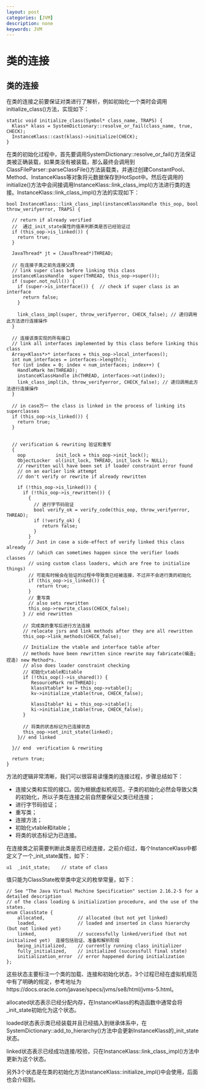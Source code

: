 ```yaml
---
layout: post
categories: [JVM]
description: none
keywords: JVM
---
```

# 类的连接

## 类的连接
在类的连接之前要保证对类进行了解析，例如初始化一个类时会调用initialize_class()方法，实现如下：
```
static void initialize_class(Symbol* class_name, TRAPS) {
  Klass* klass = SystemDictionary::resolve_or_fail(class_name, true, CHECK);
  InstanceKlass::cast(klass)->initialize(CHECK);
}
```
在类的初始化过程中，首先要调用SystemDictionary::resolve_or_fail()方法保证类被正确装载，如果类没有被装载，那么最终会调用到ClassFileParser::parseClassFile()方法装载类，并通过创建ConstantPool、Method、InstanceKlass等对象将元数据保存到HotSpot中。然后在调用的initialize()方法中会间接调用InstanceKlass::link_class_impl()方法进行类的连接。InstanceKlass::link_class_impl()方法的实现如下：
```
bool InstanceKlass::link_class_impl(instanceKlassHandle this_oop, bool throw_verifyerror, TRAPS) {
 
  // return if already verified
  //  通过_init_state属性的值来判断类是否已经验证过
  if (this_oop->is_linked()) { 
    return true;
  }
 
  JavaThread* jt = (JavaThread*)THREAD;
 
  // 在连接子类之前先连接父类
  // link super class before linking this class
  instanceKlassHandle  super(THREAD, this_oop->super());
  if (super.not_null()) {
    if (super->is_interface()) {  // check if super class is an interface
      return false;
    }
 
    link_class_impl(super, throw_verifyerror, CHECK_false); // 递归调用此方法进行连接操作
  }
 
  // 连接该类实现的所有接口
  // link all interfaces implemented by this class before linking this class
  Array<Klass*>* interfaces = this_oop->local_interfaces();
  int num_interfaces = interfaces->length();
  for (int index = 0; index < num_interfaces; index++) {
    HandleMark hm(THREAD);
    instanceKlassHandle ih(THREAD, interfaces->at(index));
    link_class_impl(ih, throw_verifyerror, CHECK_false); // 递归调用此方法进行连接操作
  }
 
  // in case万一 the class is linked in the process of linking its superclasses
  if (this_oop->is_linked()) {
    return true;
  }
 
 
  // verification & rewriting 验证和重写
  {
    oop           init_lock = this_oop->init_lock();
    ObjectLocker  ol(init_lock, THREAD, init_lock != NULL);
    // rewritten will have been set if loader constraint error found
    // on an earlier link attempt
    // don't verify or rewrite if already rewritten
 
    if (!this_oop->is_linked()) {
      if (!this_oop->is_rewritten()) {
        {
          // 进行字节码验证
          bool verify_ok = verify_code(this_oop, throw_verifyerror, THREAD);
          if (!verify_ok) {
             return false;
          }
        }
        // Just in case a side-effect of verify linked this class already
        // (which can sometimes happen since the verifier loads classes
        // using custom class loaders, which are free to initialize things)
        // 可能有时候会在验证的过程中导致类已经被连接，不过并不会进行类的初始化
        if (this_oop->is_linked()) { 
           return true;
        }
        // 重写类
        // also sets rewritten
        this_oop->rewrite_class(CHECK_false);
      } // end rewritten
 
      // 完成类的重写后进行方法连接
      // relocate jsrs and link methods after they are all rewritten
      this_oop->link_methods(CHECK_false);
 
      // Initialize the vtable and interface table after
      // methods have been rewritten since rewrite may fabricate(编造; 捏造) new Method*s.
      // also does loader constraint checking
      // 初始化vtable和itable
      if (!this_oop()->is_shared()) {
         ResourceMark rm(THREAD);
         klassVtable* kv = this_oop->vtable();
         kv->initialize_vtable(true, CHECK_false);
 
         klassItable* ki = this_oop->itable();
         ki->initialize_itable(true, CHECK_false);
      }
 
      // 将类的状态标记为已连接状态
      this_oop->set_init_state(linked);
    }// end linked
 
  }// end  verification & rewriting
 
  return true;
}
```
方法的逻辑非常清晰，我们可以很容易读懂类的连接过程，步骤总结如下：

- 连接父类和实现的接口。因为根据虚拟机规范，子类的初始化必然会导致父类的初始化，所以子类在连接之前自然要保证父类已经连接；
- 进行字节码验证；
- 重写类；
- 连接方法；
- 初始化vtable和itable；
- 将类的状态标记为已连接。

在连接类之前需要判断此类是否已经连接，之前介绍过，每个InstanceKlass中都定义了一个_init_state属性，如下：
```
u1  _init_state;    // state of class
```
值只能为ClassState枚举类中定义的枚举常量，如下：
```
// See "The Java Virtual Machine Specification" section 2.16.2-5 for a detailed description
// of the class loading & initialization procedure, and the use of the states.
enum ClassState {
    allocated,            // allocated (but not yet linked)
    loaded,               // loaded and inserted in class hierarchy (but not linked yet)
    linked,               // successfully linked/verified (but not initialized yet)  连接包括验证、准备和解析阶段
    being_initialized,    // currently running class initializer
    fully_initialized,    // initialized (successfull final state)
    initialization_error  // error happened during initialization
};
```
这些状态主要标注一个类的加载、连接和初始化状态，3个过程已经在虚拟机规范中有了明确的规定，参考地址为https://docs.oracle.com/javase/specs/jvms/se8/html/jvms-5.html。

allocated状态表示已经分配内存，在InstanceKlass的构造函数中通常会将_init_state初始化为这个状态。

loaded状态表示类已经装载并且已经插入到继承体系中，在 SystemDictionary::add_to_hierarchy()方法中会更新InstanceKlass的_init_state状态。

linked状态表示已经成功连接/校验，只在InstanceKlass::link_class_impl()方法中更新为这个状态。

另外3个状态是在类的初始化方法InstanceKlass::initialize_impl()中会使用，后面也会介绍到。